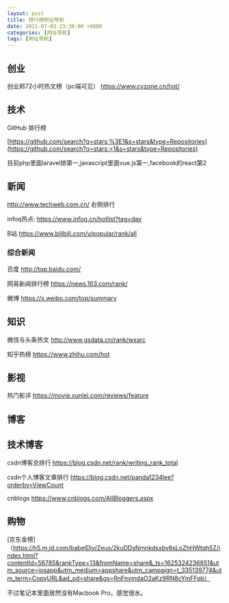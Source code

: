 ```yaml
---
layout: post
title: 排行榜网址导航
date: 2021-07-03 23:30:00 +0800
categories: [网址导航]
tags: [网址导航]
---
```

## 创业

创业邦72小时热文榜（pc端可见） https://www.cyzone.cn/hot/

## 技术

GitHub 排行榜

[https://github.com/search?q=stars:%3E1&s=stars&type=Repositories](https://github.com/search?q=stars:>1&s=stars&type=Repositories)

目前php里面laravel排第一,javascript里面vue.js第一,facebook的react第2

## 新闻

http://www.techweb.com.cn/ 右侧排行

infoq热点: https://www.infoq.cn/hotlist?tag=day

B站 https://www.bilibili.com/v/popular/rank/all

### 综合新闻

百度 http://top.baidu.com/

网易新闻排行榜 https://news.163.com/rank/

微博 https://s.weibo.com/top/summary

## 知识

微信与头条热文 http://www.gsdata.cn/rank/wxarc

知乎热榜 https://www.zhihu.com/hot

## 影视

热门影评 https://movie.xunlei.com/reviews/feature

## 博客

## 技术博客

csdn博客总排行 https://blog.csdn.net/rank/writing_rank_total

csdn个人博客文章排行 https://blog.csdn.net/panda1234lee?orderby=ViewCount

cnblogs https://www.cnblogs.com/AllBloggers.aspx

## 购物

[京东金榜]（https://h5.m.jd.com/babelDiy/Zeus/2kuDDsNmnkdsxbv8sLoZhHWtqh5Z/index.html?contentId=58785&rankType=13&fromName=share&_ts=1625324236851&utm_source=iosapp&utm_medium=appshare&utm_campaign=t_335139774&utm_term=CopyURL&ad_od=share&gx=RnFnymdaO2aKz9RN8cYmFFqb）

不过笔记本里面居然没有Macbook Pro，感觉很水。
